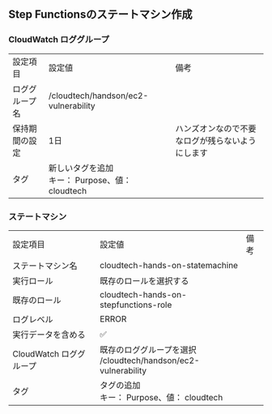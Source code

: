 ## Step Functionsのステートマシン作成
### CloudWatch ロググループ
|  |  |  |
| - | - | - |
|  設定項目 | 設定値 | 備考 |
| ロググループ名 | /cloudtech/handson/ec2-vulnerability |  |
| 保持期間の設定 | 1日 | ハンズオンなので不要なログが残らないようにします |
| タグ | 新しいタグを追加<br>キー： Purpose、値： cloudtech |  |

### ステートマシン
|  |  |  |
| - | - | - |
|  設定項目 | 設定値 | 備考 |
| ステートマシン名 | cloudtech-hands-on-statemachine |  |
| 実行ロール | 既存のロールを選択する |  |
| 既存のロール | cloudtech-hands-on-stepfunctions-role |  |
| ログレベル<br> | ERROR |  |
| 実行データを含める | ✅ |  |
| CloudWatch ロググループ | 既存のロググループを選択<br>/cloudtech/handson/ec2-vulnerability |  |
| タグ | タグの追加<br>キー： Purpose、値： cloudtech |  |

